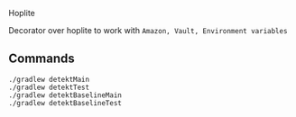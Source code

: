 Hoplite

Decorator over hoplite to work with `Amazon, Vault, Environment variables`

## Commands
```
./gradlew detektMain
./gradlew detektTest
./gradlew detektBaselineMain
./gradlew detektBaselineTest
```
